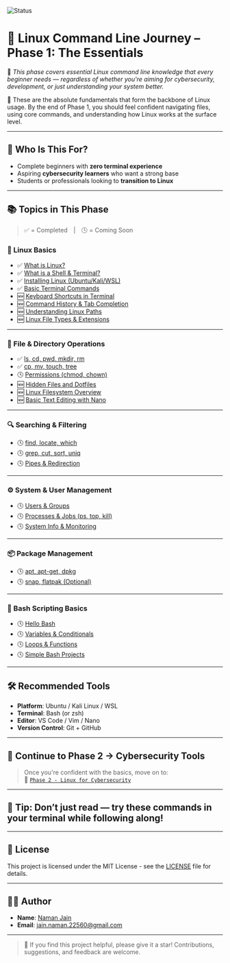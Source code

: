 ![Status](https://img.shields.io/badge/Phase-1%20--%20Basics-blue)

# 🔰 Linux Command Line Journey – Phase 1: The Essentials

🎯 *This phase covers essential Linux command line knowledge that every beginner needs — regardless of whether you're aiming for cybersecurity, development, or just understanding your system better.*

📌 These are the absolute fundamentals that form the backbone of Linux usage. By the end of Phase 1, you should feel confident navigating files, using core commands, and understanding how Linux works at the surface level.

---

## 🧩 Who Is This For?

- Complete beginners with **zero terminal experience**
- Aspiring **cybersecurity learners** who want a strong base
- Students or professionals looking to **transition to Linux**

---

## 📚 Topics in This Phase

> ✅ = Completed | 🕓 = Coming Soon

### 🔧 Linux Basics

- ✅ [What is Linux?](../phase-1(for%20everyone)/linux-basics/what-is-linux.md)
- ✅ [What is a Shell & Terminal?](../phase-1(for%20everyone)/linux-basics/shell-vs-terminal.md)
- ✅ [Installing Linux (Ubuntu/Kali/WSL)](../phase-1(for%20everyone)/linux-basics/installing-linux.md)
- ✅ [Basic Terminal Commands](../phase-1(for%20everyone)/linux-basics/basic-commands.md)
- 🆕 [Keyboard Shortcuts in Terminal](../phase-1(for%20everyone)/linux-basics/keyboard-shortcuts.md)
- 🆕 [Command History & Tab Completion](../phase-1(for%20everyone)/linux-basics/history-tabcompletion.md)
- 🆕 [Understanding Linux Paths](../phase-1(for%20everyone)/linux-basics/paths-in-linux.md)
- 🆕 [Linux File Types & Extensions](../phase-1(for%20everyone)/linux-basics/file-types-and-extensions.md)

---

### 📂 File & Directory Operations

- ✅ [ls, cd, pwd, mkdir, rm](../phase-1(for%20everyone)/file-and-directory-operations/file-directory-commands.md)
- ✅ [cp, mv, touch, tree](../phase-1(for%20everyone)/file-and-directory-operations/more-file-commands.md)
- 🕓 [Permissions (chmod, chown)](../phase-1(for%20everyone)/file-and-directory-operations/permissions.md)
- 🆕 [Hidden Files and Dotfiles](../phase-1(for%20everyone)/file-and-directory-operations/hidden-files-dotfiles.md)
- 🆕 [Linux Filesystem Overview](../phase-1(for%20everyone)/file-and-directory-operations/linux-filesystem-overview.md)
- 🆕 [Basic Text Editing with Nano](../phase-1(for%20everyone)/file-and-directory-operations/nano-editor.md)

---

### 🔍 Searching & Filtering

- 🕓 [find, locate, which](../phase-1(for%20everyone)/searching-and-filtering/find-locate.md)
- 🕓 [grep, cut, sort, uniq](../phase-1(for%20everyone)/searching-and-filtering/grep-cut-sort.md)
- 🕓 [Pipes & Redirection](../phase-1(for%20everyone)/searching-and-filtering/pipes-redirection.md)

---

### ⚙️ System & User Management

- 🕓 [Users & Groups](../phase-1(for%20everyone)/system-and-user-management/users-groups.md)
- 🕓 [Processes & Jobs (ps, top, kill)](../phase-1(for%20everyone)/system-and-user-management/processes.md)
- 🕓 [System Info & Monitoring](../phase-1(for%20everyone)/system-and-user-management/system-info.md)

---

### 📦 Package Management

- 🕓 [apt, apt-get, dpkg](../phase-1(for%20everyone)/package-management/apt-dpkg.md)
- 🕓 [snap, flatpak (Optional)](../phase-1(for%20everyone)/package-management/snap-flatpak.md)

---

### 🧪 Bash Scripting Basics

- 🕓 [Hello Bash](../phase-1(for%20everyone)/bash-scripting-basics/hello-bash.md)
- 🕓 [Variables & Conditionals](../phase-1(for%20everyone)/bash-scripting-basics/variables-if.md)
- 🕓 [Loops & Functions](../phase-1(for%20everyone)/bash-scripting-basics/loops-functions.md)
- 🕓 [Simple Bash Projects](../phase-1(for%20everyone)/bash-scripting-basics/bash-projects.md)

---

## 🛠 Recommended Tools

- **Platform**: Ubuntu / Kali Linux / WSL  
- **Terminal**: Bash (or zsh)  
- **Editor**: VS Code / Vim / Nano  
- **Version Control**: Git + GitHub  

---

## 🔗 Continue to Phase 2 → Cybersecurity Tools

> Once you're confident with the basics, move on to:  
📁 [`Phase 2 - Linux for Cybersecurity`](../phase-2(for%20cybersecurity%20enthusiasts)/README.md#🔐-phase-2-linux-for-cybersecurity)

---

## 📌 Tip: Don’t just read — try these commands in your terminal while following along!

---

## 📜 License

This project is licensed under the MIT License - see the [LICENSE](./LICENSE.txt) file for details.

---

## 🙋‍♂️ Author

- **Name**: [Naman Jain](https://github.com/Naman-Jain-2256)
- **Email**: [jain.naman.22560@gmail.com](mailto:jain.naman.22560@gmail.com)

---

> 🌟 If you find this project helpful, please give it a star!
> Contributions, suggestions, and feedback are welcome.